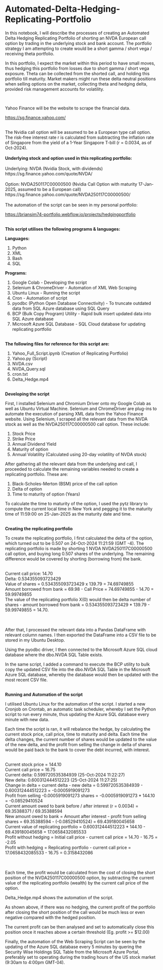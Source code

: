 # Automated-Delta-Hedging-Replicating-Portfolio

In this notebook, I will describe the processes of creating an Automated Delta Hedging Replicating Portfolio of shorting an NVDA European call option by trading in the underlying stock and bank account. The portfolio strategy I am attempting to create would be a short gamma / short vega / receiving theta portfolio. 

In this portfolio, I expect the market within this period to have small moves, thus hedging this portfolio from losses due to short gamma / short vega exposure. Theta can be collected from the shorted call, and holding this portfolio till maturity. Market makers might run these delta neutral positions when selling options on the market, collecting theta and hedging delta, provided risk management accounts for volatility.

<br/>

Yahoo Finance will be the website to scrape the financial data.

https://sg.finance.yahoo.com/

<br/>
The Nvidia call option will be assumed to be a European type call option. The risk-free interest rate r is calculated from subtracting the inflation rate of Singapore from the yield of a 1-Year Singapore T-bill (r = 0.0034, as of Oct-2024).

<br/>
<br/><b>Underlying stock and option used in this replicating portfolio:</b>

<br/>
<br/>
Underlying: NVDA (Nvidia Stock, with dividends)<br/>
https://sg.finance.yahoo.com/quote/NVDA/<br />

<br/>
Option: NVDA250117C00000500 (Nvidia Call Option with maturity 17-Jan-2025, assumed to be a European call)
https://sg.finance.yahoo.com/quote/NVDA250117C00000500/

<br />
<br />
The automation of the script can be seen in my personal portfolio:

https://briansim74-portfolio.webflow.io/projects/hedgingportfolio


<br/><b>This script utilises the following programs & languages:</b>

<b>Languages:</b>
1. Python
2. XML
3. Bash
4. SQL

<b>Programs:</b>
1. Google Colab - Developing the script
2. Selenium & ChromeDriver - Automation of XML Web Scraping
3. Ubuntu Linux - Running the script
4. Cron - Automation of script
5. pyodbc (Python Open Database Connectivity) - To truncate outdated data from SQL Azure database using SQL Query
6. BCP (Bulk Copy Program) Utility - Rapid bulk insert updated data into SQL Azure database
7. Microsoft Azure SQL Database - SQL Cloud database for updating replicating portfolio

<br/><b>The following files for reference for this script are:</b>
1. Yahoo_Full_Script.ipynb (Creation of Replicating Portfolio)
2. Yahoo.py (Script)
3. NVDA.csv
4. NVDA_Query.sql
5. cron.txt
6. Delta_Hedge.mp4

<br/><b>Developing the script</b>

First, I installed Selenium and Chromium Driver onto my Google Colab as well as Ubuntu Virtual Machine. Selenium and ChromeDriver are plug-ins to automate the execution of parsing XML data from the Yahoo Finance website.
Using Selenium, I scraped all the relevant data from the NVDA stock as well as the NVDA250117C00000500 call option. These include:

1. Stock Price
2. Strike Price
3. Annual Dividend Yield
4. Maturity of option
5. Annual Volatility (Calculated using 20-day volatility of NVDA stock)

After gathering all the relevant data from the underlying and call, I proceeded to calculate the remaining variables needed to create a replicating portfolio. These are:

1. Black-Scholes-Merton (BSM) price of the call option
2. Delta of option
3. Time to maturity of option (Years)

To calculate the time to maturity of the option, I used the pytz library to compute the current local time in New York and pegging it to the maturity time of 11:59:00 on 25-Jan-2025 as the maturity date and time.

<br/><b>Creating the replicating portfolio</b>

To create the replicating portfolio, I first calculated the delta of the option, which turned out to be 0.507 on 24-Oct-2024 11:21:59 (GMT -4). The replicating portfolio is made by shorting 1 NVDA NVDA250117C00000500 call option, and buying long 0.507 shares of the underlying. The remaining difference would be covered by shorting (borrowing from) the bank.

<br/>
Current call price: 14.70
<br/>
Delta: 0.534355093723429
<br/>
Value of shares = 0.534355093723429 x 139.79 = 74.69749855
<br/>
Amount borrowed from bank = 69.98 - Call Price = 74.69749855 - 14.70 = 59.99749855

<br />
The value of the replicating portfolio X(0) would then be delta number of shares - amount borrowed from bank = 0.534355093723429 * 139.79 - 59.99749855 = 14.70.

<br/><br/>
After that, I processed the relevant data into a Pandas DataFrame with relevant column names. I then exported the DataFrame into a CSV file to be stored in my Ubuntu Desktop.

Using the pyodbc driver, I then connected to the Microsoft Azure SQL cloud database where the dbo.NVDA SQL Table exists.

In the same script, I added a command to execute the BCP utility to bulk copy the updated CSV file into the dbo.NVDA SQL Table in the Microsoft Azure SQL database, whereby the database would then be updated with the most recent CSV file.

<br/><b>Running and Automation of the script</b>

I utilised Ubuntu Linux for the automation of the script. I started a new Cronjob on Crontab, an automatic task scheduler, whereby I set the Python script to run every minute, thus updating the Azure SQL database every minute with new data.

Each time the script is ran, it will rebalance the hedge, by calculating the current stock price, call price, time to maturity and delta. Each time the delta changes, the current number of shares would be updated to the value of the new delta, and the profit from selling the change in delta of shares would be paid back to the bank to cover the debt incurred, with interest.

<br/>
Current stock price = 144.10
<br/>
Current call price = 16.75
<br/>
Current delta: 0.599720535384939 (25-Oct-2024 11:22:27)
<br/>
New delta: 0.600312444512223 (25-Oct-2024 11:27:25)
<br/>
Change in delta = current delta - new delta = 0.599720535384939 - 0.600312444512223 = -0.0005919091273
<br/>
Profit from selling -0.0005919091273 shares = -0.0005919091273 * 144.10 = -0.08529410524
<br/>
Current amount owed to bank before / after interest (r = 0.0034) = 69.35388371 / 69.35388594
<br/>
New amount owed to bank = Amount after interest - profit from selling shares = 69.35388594 - (-0.08529410524) = 69.439180045658
<br/>
Current value of replicating portfolio = 0.600312444512223 * 144.10 - 69.439180045658 = 17.0658432085533
<br/>
Profit without hedging = Initial call price - current call price = 14.70 - 16.75 = -2.05
<br/>
Profit with hedging = Replicating portfolio - current call price = 17.0658432085533 - 16.75 = 0.3158432086

<br/><br/>
Each time, the profit would be calculated from the cost of closing the short position of the NVDA250117C00000500 option, by subtracting the current value of the replicating portfolio (wealth) by the current call price of the option.

Delta_Hedge.mp4 shows the automation of the script.

As shown above, if there was no hedging, the current profit of the portfolio after closing the short position of the call would be much less or even negative compared with the hedged position.

The current profit can be then analysed and set to automatically close this position once it reaches above a certain threshold (Eg. profit >= $12.00)

Finally, the automation of the Web Scraping Script can be seen by the updating of the Azure SQL database every 5 minutes by quering the Security Wise Holdings SQL Table from the Microsoft Azure Portal, preferably set to operating during the trading hours of the US stock market (9:30am to 4:00pm GMT-04).
